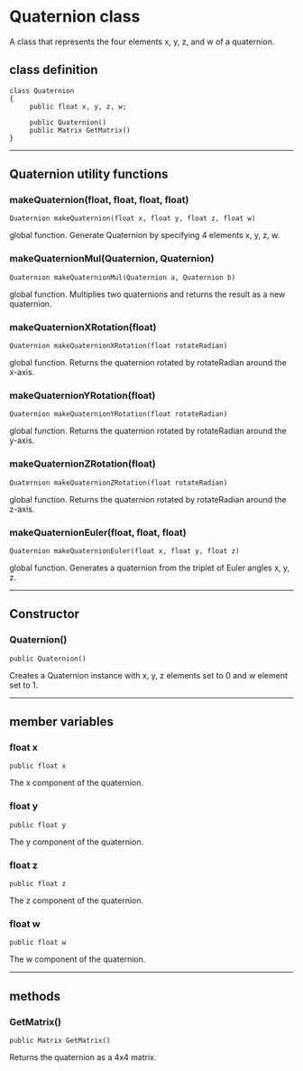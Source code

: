 
# Quaternion class

A class that represents the four elements x, y, z, and w of a quaternion.

## class definition

```
class Quaternion
{
     public float x, y, z, w;
    
     public Quaternion()
     public Matrix GetMatrix()
}
```

***

## Quaternion utility functions

### makeQuaternion(float, float, float, float)
`Quaternion makeQuaternion(float x, float y, float z, float w)`

global function. Generate Quaternion by specifying 4 elements x, y, z, w.

### makeQuaternionMul(Quaternion, Quaternion)
`Quaternion makeQuaternionMul(Quaternion a, Quaternion b)`

global function. Multiplies two quaternions and returns the result as a new quaternion.

### makeQuaternionXRotation(float)
`Quaternion makeQuaternionXRotation(float rotateRadian)`

global function. Returns the quaternion rotated by rotateRadian around the x-axis.

### makeQuaternionYRotation(float)
`Quaternion makeQuaternionYRotation(float rotateRadian)`

global function. Returns the quaternion rotated by rotateRadian around the y-axis.

### makeQuaternionZRotation(float)
`Quaternion makeQuaternionZRotation(float rotateRadian)`

global function. Returns the quaternion rotated by rotateRadian around the z-axis.

### makeQuaternionEuler(float, float, float)
`Quaternion makeQuaternionEuler(float x, float y, float z)`

global function. Generates a quaternion from the triplet of Euler angles x, y, z.


***



## Constructor
### Quaternion()
`public Quaternion()`

Creates a Quaternion instance with x, y, z elements set to 0 and w element set to 1.


***

## member variables

### float x
`public float x`

The x component of the quaternion.

### float y
`public float y`

The y component of the quaternion.

### float z
`public float z`

The z component of the quaternion.

### float w
`public float w`

The w component of the quaternion.

***

## methods

### GetMatrix()
`public Matrix GetMatrix()`

Returns the quaternion as a 4x4 matrix.